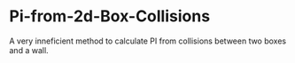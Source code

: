 # Pi-from-2d-Box-Collisions
A very inneficient method to calculate PI from collisions between two boxes and a wall.
